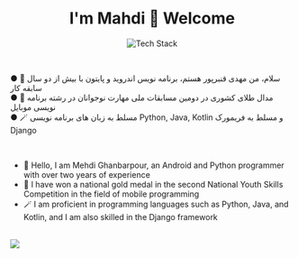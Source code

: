 <h1 align="center">I'm Mahdi 👋 Welcome</h1>
<p align="center"><img src="https://skillicons.dev/icons?i=kotlin,androidstudio,java,firebase,spring,git,postman,sqlite,py,github,django,mysql&perline=16" alt="Tech Stack" /> </p><br>

● 👋 سلام، من مهدی قنبرپور هستم، برنامه نویس اندروید و پایتون با بیش از دو سال سابقه کار<br>
● 🥇 مدال طلای کشوری در دومین مسابقات ملی مهارت نوجوانان در رشته برنامه نویسی موبایل<br>
● 🪄 مسلط به زبان های برنامه نویسی Python, Java, Kotlin و مسلط به فریمورک Django

<br>

- 👋 Hello, I am Mehdi Ghanbarpour, an Android and Python programmer with over two years of experience
- 🥇 I have won a national gold medal in the second National Youth Skills Competition in the field of mobile programming
- 🪄 I am proficient in programming languages such as Python, Java, and Kotlin, and I am also skilled in the Django framework<br><br>

![](https://quotes-github-readme.vercel.app/api?type=vertical&theme=gruvbox)

